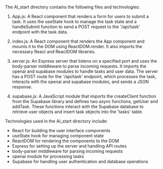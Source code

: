 The AI_start directory contains the following files and technologies:

1. App.js: A React component that renders a form for users to submit a task. It uses the useState hook to manage the task state and a handleSubmit function to send a POST request to the '/api/task' endpoint with the task data.

2. index.js: A React component that renders the App component and mounts it to the DOM using ReactDOM.render. It also imports the necessary React and ReactDOM libraries.

3. server.js: An Express server that listens on a specified port and uses the body-parser middleware to parse incoming requests. It imports the openai and supabase modules to handle tasks and user data. The server has a POST route for the '/api/task' endpoint, which processes the task, interacts with the openai and supabase modules, and sends a JSON response.

4. supabase.js: A JavaScript module that imports the createClient function from the Supabase library and defines two async functions, getUser and addTask. These functions interact with the Supabase database to retrieve user objects and insert task objects into the 'tasks' table.

Technologies used in the AI_start directory include:

- React for building the user interface components
- useState hook for managing component state
- ReactDOM for rendering the components to the DOM
- Express for setting up the server and handling API routes
- body-parser middleware for parsing incoming requests
- openai module for processing tasks
- Supabase for handling user authentication and database operations